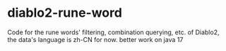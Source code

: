 # diablo2-rune-word
Code for the rune words' filtering, combination querying, etc. of Diablo2, the data's language is zh-CN for now.
better work on java 17
